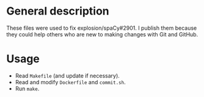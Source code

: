 # General description

These files were used to fix explosion/spaCy#2901. I publish them because they could help others who are new to making changes with Git and GitHub.

# Usage

- Read `Makefile` (and update if necessary).
- Read and modify `Dockerfile` and `commit.sh`.
- Run `make`.
